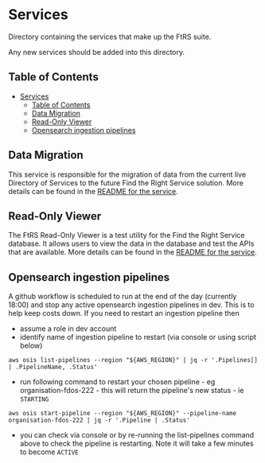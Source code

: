 # Services

Directory containing the services that make up the FtRS suite.

Any new services should be added into this directory.

## Table of Contents

- [Services](#services)
  - [Table of Contents](#table-of-contents)
  - [Data Migration](#data-migration)
  - [Read-Only Viewer](#read-only-viewer)
  - [Opensearch ingestion pipelines](#opensearch-ingestion-pipelines)

## Data Migration

This service is responsible for the migration of data from the current live Directory of Services to the future Find the Right Service solution. More details can be found in the [README for the service](https://github.com/NHSDigital/ftrs-directory-of-services/blob/main/services/data-migration/README.md).

## Read-Only Viewer

The FtRS Read-Only Viewer is a test utility for the Find the Right Service database. It allows users to view the data in the database and test the APIs that are available. More details can be found in the [README for the service](https://github.com/NHSDigital/ftrs-directory-of-services/blob/main/services/read-only-viewer/README.md).

## Opensearch ingestion pipelines

A github workflow is scheduled to run at the end of the day (currently 18:00) and stop any active opensearch
ingestion pipelines in dev. This is to help keep costs down. If you need to restart an ingestion pipeline then

- assume a role in dev account
- identify name of ingestion pipeline to restart (via console or using script below)

```shell
aws osis list-pipelines --region "${AWS_REGION}" | jq -r '.Pipelines[] | .PipelineName, .Status'
```

- run following command to restart your chosen pipeline - eg organisation-fdos-222 - this will return the pipeline's new status - ie `STARTING`

```shell
aws osis start-pipeline --region "${AWS_REGION}" --pipeline-name organisation-fdos-222 | jq -r '.Pipeline | .Status'
```

- you can check via console or by re-running the list-pipelines command above to check the pipeline is restarting. Note it will take a few minutes to become `ACTIVE`
